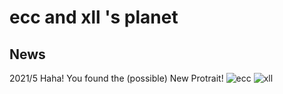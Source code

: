 # ecc and xll 's planet

## News
2021/5 Haha! You found the (possible) New Protrait!
![ecc](https://github.com/CCCCoda/eccandxll/blob/main/Protrait/14%20ittakestwo%202021/ecc.png)
![xll](https://github.com/CCCCoda/eccandxll/blob/main/Protrait/14%20ittakestwo%202021/xll.png)
